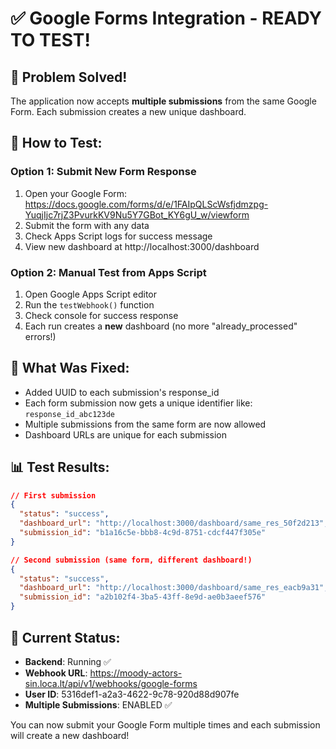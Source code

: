 # ✅ Google Forms Integration - READY TO TEST!

## 🎉 Problem Solved!
The application now accepts **multiple submissions** from the same Google Form. Each submission creates a new unique dashboard.

## 📝 How to Test:

### Option 1: Submit New Form Response
1. Open your Google Form: https://docs.google.com/forms/d/e/1FAIpQLScWsfjdmzpg-YuqjIjc7rjZ3PvurkKV9Nu5Y7GBot_KY6gU_w/viewform
2. Submit the form with any data
3. Check Apps Script logs for success message
4. View new dashboard at http://localhost:3000/dashboard

### Option 2: Manual Test from Apps Script
1. Open Google Apps Script editor
2. Run the `testWebhook()` function
3. Check console for success response
4. Each run creates a **new** dashboard (no more "already_processed" errors!)

## 🔧 What Was Fixed:
- Added UUID to each submission's response_id
- Each form submission now gets a unique identifier like: `response_id_abc123de`
- Multiple submissions from the same form are now allowed
- Dashboard URLs are unique for each submission

## 📊 Test Results:
```json
// First submission
{
  "status": "success",
  "dashboard_url": "http://localhost:3000/dashboard/same_res_50f2d213",
  "submission_id": "b1a16c5e-bbb8-4c9d-8751-cdcf447f305e"
}

// Second submission (same form, different dashboard!)
{
  "status": "success",
  "dashboard_url": "http://localhost:3000/dashboard/same_res_eacb9a31",
  "submission_id": "a2b102f4-3ba5-43ff-8e9d-ae0b3aeef576"
}
```

## 🚀 Current Status:
- **Backend**: Running ✅
- **Webhook URL**: https://moody-actors-sin.loca.lt/api/v1/webhooks/google-forms
- **User ID**: 5316def1-a2a3-4622-9c78-920d88d907fe
- **Multiple Submissions**: ENABLED ✅

You can now submit your Google Form multiple times and each submission will create a new dashboard!